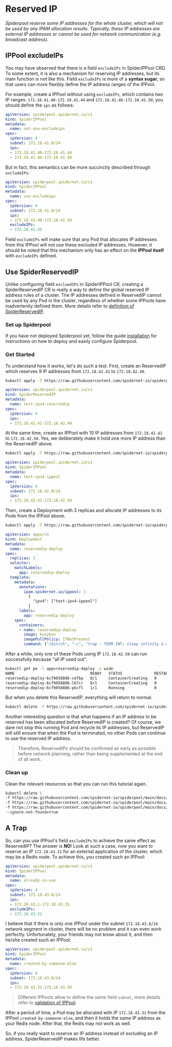 # Reserved IP

*Spiderpool reserve some IP addresses for the whole cluster, which will not be used by any IPAM allocation results. Typically, these IP addresses are external IP addresses or cannot be used for network communication (e.g. broadcast address).*

## IPPool excludeIPs

You may have observed that there is a field `excludeIPs` in SpiderIPPool CRD. To some extent, it is also a mechanism for reserving IP addresses, but its main function is not like this. Field `excludeIPs` is more of a **syntax sugar**, so that users can more flexibly define the IP address ranges of the IPPool.

For example, create a IPPool without using `excludeIPs`, which contains two IP ranges: `172.18.41.40-172.18.41.44` and `172.18.41.46-172.18.41.50`, you should define the `ips` as follows:

```yaml
apiVersion: spiderpool.spidernet.io/v1
kind: SpiderIPPool
metadata:
  name: not-use-excludeips
spec:
  ipVersion: 4
  subnet: 172.18.41.0/24
  ips:
  - 172.18.41.40-172.18.41.44
  - 172.18.41.46-172.18.41.50
```

But in fact, this semantics can be more succinctly described through `excludeIPs`:

```yaml
apiVersion: spiderpool.spidernet.io/v1
kind: SpiderIPPool
metadata:
  name: use-excludeips
spec:
  ipVersion: 4
  subnet: 172.18.41.0/24
  ips:
  - 172.18.41.40-172.18.41.50
  excludeIPs:
  - 172.18.41.45
```

Field `excludeIPs` will make sure that any Pod that allocates IP addresses from this IPPool will not use these excluded IP addresses. However, it should be noted that this mechanism only has an effect on the **IPPool itself** with `excludeIPs` defined.

## Use SpiderReservedIP

Unlike configuring field `excluedIPs` in SpiderIPPool CR, creating a SpiderReservedIP CR is really a way to define the global reserved IP address rules of a cluster. The IP addresses defined in ReservedIP cannot be used by any Pod in the cluster, regardless of whether some IPPools have inadvertently defined them. More details refer to [definition of SpiderReservedIP](https://github.com/spidernet-io/spiderpool/blob/main/docs/concepts/spiderreservedip.md).

### Set up Spiderpool

If you have not deployed Spiderpool yet, follow the guide [installation](https://github.com/spidernet-io/spiderpool/blob/main/docs/usage/install.md) for instructions on how to deploy and easily configure Spiderpool.

### Get Started

To understand how it works, let's do such a test. First, create an ReservedIP which reserves 9 IP addresses from `172.18.42.41` to `172.18.42.49`.

```bash
kubectl apply -f https://raw.githubusercontent.com/spidernet-io/spiderpool/main/docs/example/reserved-ip/test-ipv4-reservedip.yaml
```

```yaml
apiVersion: spiderpool.spidernet.io/v1
kind: SpiderReservedIP
metadata:
  name: test-ipv4-reservedip
spec:
  ipVersion: 4
  ips:
  - 172.18.42.41-172.18.42.49
```

At the same time, create an IPPool with 10 IP addresses from `172.18.42.41` to `172.18.42.50`. Yes, we deliberately make it hold one more IP address than the ReservedIP above.

```bash
kubectl apply -f https://raw.githubusercontent.com/spidernet-io/spiderpool/main/docs/example/reserved-ip/test-ipv4-ippool.yaml
```

```yaml
apiVersion: spiderpool.spidernet.io/v1
kind: SpiderIPPool
metadata:
  name: test-ipv4-ippool
spec:
  ipVersion: 4
  subnet: 172.18.42.0/24
  ips:
  - 172.18.42.41-172.18.42.50
```

Then, create a Deployment with 3 replicas and allocate IP addresses to its Pods from the IPPool above.

```bash
kubectl apply -f https://raw.githubusercontent.com/spidernet-io/spiderpool/main/docs/example/reserved-ip/reservedip-deploy.yaml
```

```yaml
apiVersion: apps/v1
kind: Deployment
metadata:
  name: reservedip-deploy
spec:
  replicas: 3
  selector:
    matchLabels:
      app: reservedip-deploy
  template:
    metadata:
      annotations:
        ipam.spidernet.io/ippool: |-
          {
            "ipv4": ["test-ipv4-ippool"]
          }
      labels:
        app: reservedip-deploy
    spec:
      containers:
      - name: reservedip-deploy
        image: busybox
        imagePullPolicy: IfNotPresent
        command: ["/bin/sh", "-c", "trap : TERM INT; sleep infinity & wait"]
```

After a while, only one of these Pods using IP `172.18.42.50` can run successfully because "all IP used out".

```bash
kubectl get po -l app=reservedip-deploy -o wide
NAME                                 READY   STATUS              RESTARTS   AGE   IP             NODE            
reservedip-deploy-6cf9858886-cm7bp   0/1     ContainerCreating   0          35s   <none>         spider-worker
reservedip-deploy-6cf9858886-lb7cr   0/1     ContainerCreating   0          35s   <none>         spider-worker
reservedip-deploy-6cf9858886-pkcfl   1/1     Running             0          35s   172.18.42.50   spider-worker
```

But when you delete this ReservedIP, everything will return to normal.

```bash
kubectl delete -f https://raw.githubusercontent.com/spidernet-io/spiderpool/main/docs/example/reserved-ip/test-ipv4-reservedip.yaml
```

Another interesting question is that what happens if an IP address to be reserved has been allocated before ReservedIP is created? Of course, we dare not stop this running Pod and recycle its IP addresses, but ReservedIP will still ensure that when the Pod is terminated, no other Pods can continue to use the reserved IP address.

>Therefore, ReservedIPs should be confirmed as early as possible before network planning, rather than being supplemented at the end of all work.

### Clean up

Clean the relevant resources so that you can run this tutorial again.

```bash
kubectl delete \
-f https://raw.githubusercontent.com/spidernet-io/spiderpool/main/docs/example/reserved-ip/test-ipv4-reservedip.yaml \
-f https://raw.githubusercontent.com/spidernet-io/spiderpool/main/docs/example/reserved-ip/test-ipv4-ippool.yaml \
-f https://raw.githubusercontent.com/spidernet-io/spiderpool/main/docs/example/reserved-ip/reservedip-deploy.yaml \
--ignore-not-found=true
```

## A Trap

So, can you use IPPool's field `excludeIPs` to achieve the same effect as ReservedIP? The answer is **NO**! Look at such a case, now you want to reserve an IP `172.18.43.31` for an external application of the cluster, which may be a Redis node. To achieve this, you created such an IPPool:

```yaml
apiVersion: spiderpool.spidernet.io/v1
kind: SpiderIPPool
metadata:
  name: already-in-use
spec:
  ipVersion: 4
  subnet: 172.18.43.0/24
  ips:
  - 172.18.43.1-172.18.43.31
  excludeIPs:
  - 172.18.43.31
```

I believe that if there is only one IPPool under the subnet `172.18.43.0/24` network segment in cluster, there will be no problem and it can even work perfectly. Unfortunately, your friends may not know about it, and then he/she created such an IPPool:

```yaml
apiVersion: spiderpool.spidernet.io/v1
kind: SpiderIPPool
metadata:
  name: created-by-someone-else
spec:
  ipVersion: 4
  subnet: 172.18.43.0/24
  ips:
  - 172.18.43.31-172.18.43.50
```

>Different IPPools allow to define the same field `subnet`, more details refer to [validation of IPPool](TODO).

After a period of time, a Pod may be allocated with IP `172.18.43.31` from the IPPool `created-by-someone-else`, and then it holds the same IP address as your Redis node. After that, the Redis may not work as well.

So, if you really want to reserve an IP address instead of excluding an IP address, SpiderReservedIP makes life better.
